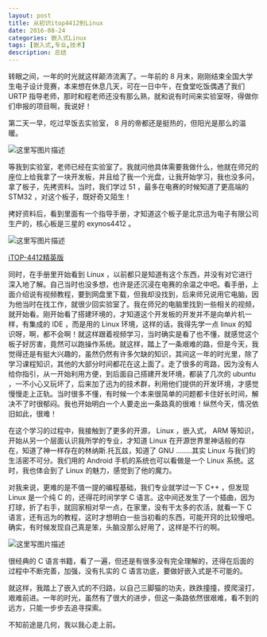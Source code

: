 ```yaml
---
layout: post
title: 从初识itop4412到Linux
date: 2016-08-24
categories: 嵌入式Linux
tags: [嵌入式,专业,技术]
description: 总结
---
```



转眼之间，一年的时光就这样颠沛流离了。一年前的 8 月末，刚刚结束全国大学生电子设计竞赛，本来想在休息几天，可在一日中午，在食堂吃饭偶遇了我们 URTP 指导老师，那时和程老师还没有那么熟，就和说有时间来实验室呀，得做你们申报的项目啊，我说好！

第二天一早，吃过早饭去实验室， 8 月的帝都还是挺热的，但阳光是那么的温暖。

![这里写图片描述](http://img.blog.csdn.net/20161210223417032?watermark/2/text/aHR0cDovL2Jsb2cuY3Nkbi5uZXQvd3d0MTg4MTE3MDc5NzE=/font/5a6L5L2T/fontsize/400/fill/I0JBQkFCMA==/dissolve/70/gravity/SouthEast)

等我到实验室，老师已经在实验室了。我就问他具体需要我做什么，他就在师兄的座位上给我拿了一块开发板，并且给了我一个光盘，让我开始学习，我也没多问，拿了板子，先拷资料。当时，我们学过 51 ，最多在电赛的时候知道了更高端的 STM32 ，对这个板子，既好奇又陌生！

拷好资料后，看到里面有一个指导手册，才知道这个板子是北京迅为电子有限公司生产的，核心板是三星的 exynos4412 。

![这里写图片描述](http://img.blog.csdn.net/20161210223624439?watermark/2/text/aHR0cDovL2Jsb2cuY3Nkbi5uZXQvd3d0MTg4MTE3MDc5NzE=/font/5a6L5L2T/fontsize/400/fill/I0JBQkFCMA==/dissolve/70/gravity/SouthEast)

[iTOP-4412精英版](http://www.topeetboard.com/Product/iTOP4412-ss.html)

同时，在手册里开始看到 Linux ，以前都只是知道有这个东西，并没有对它进行深入地了解。自己当时也没多想，也许是还沉浸在电赛的余温之中吧。看手册，上面介绍说有视频教程，要到网盘里下载，但我却没找到，后来师兄说用它电脑，因为他当时在找工作，就很少回实验室了。我在师兄的电脑里找到一些相关的视频，就开始看。刚开始看了搭建环境的，才知道这个开发板的开发并不是向单片机一样，有集成的 IDE ，而是用的 Linux 环境，这样的话，我得先学一点 linux 的知识呀，啊，都不会啊！就这样跟着视频学习，当时确实是看了也不懂，就感觉这个板子好厉害，竟然可以跑操作系统。就这样，踏上了一条艰难的路，但是今天，我觉得还是有挺大兴趣的，虽然仍然有许多欠缺的知识，其间这一年的时光里，除了学习课程知识，其他的大部分时间都花在这上面了。走了很多的弯路，因为没有人给你指引，从一开始利用方便，到后面自己搭建开发环境，都装了几次的 ubuntu ，一不小心又玩坏了，后来加了迅为的技术群，利用他们提供的开发环境，才感觉慢慢走上正轨。当时很多不懂，有时候一个本来很简单的问题都卡住好长时间，解决不了时很郁闷。我也开始明白一个人要走出一条路真的很难！纵然今天，情况依旧如此，很难！

在这个学习的过程中，我接触到了更多的开源， Linux ，嵌入式， ARM 等知识，开始从另一个层面认识我所学的专业，才知道 Linux 在开源世界里神话般的存在，知道了神一样存在的林纳斯.托瓦兹，知道了 GNU ........其实 Linux 与我们的生活密不可分。我们用的 Android 手机的系统也可以看做是一个 Linux 系统。这时，我也体会到了 Linux 的魅力，感觉到了他的魔力。

对我来说，更难的是不值一提的编程基础，我们专业就学过一下 C++ ，但发现
 Linux 是一个纯 C 的，还得花时间学学 C 语言。这中间还发生了一个插曲，因为打球，折了右手，就回家相对早一点，在家里，没有干太多的农活，就看一下 C 语言，还有迅为的教程，这时才想明白一些当初看的东西，可能开窍的比较慢吧。确实，有时候发现自己真是笨，头脑没那么好用了，这样是不行的啊。

![这里写图片描述](http://img.blog.csdn.net/20161210231713072?watermark/2/text/aHR0cDovL2Jsb2cuY3Nkbi5uZXQvd3d0MTg4MTE3MDc5NzE=/font/5a6L5L2T/fontsize/400/fill/I0JBQkFCMA==/dissolve/70/gravity/SouthEast)

很经典的 C 语言书籍，看了一遍，但还是有很多没有完全理解的，还得在后面的过程中不断完善，加强，没有扎实的 C 语言功底，要做好嵌入式是不可能的。

就这样，我踏上了嵌入式的不归路，以自己三脚猫的功夫，跌跌撞撞，摸爬滚打，艰难前进。一年的时光，虽然有了很大的进步，但这一条路依然很艰难，看不到的远方，只能一步步去追寻探索。

不知前途是几何，我以我心走上前。




